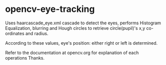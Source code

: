 # opencv-eye-tracking

Uses haarcascade_eye.xml cascade to detect the eyes, performs Histogram Equalization, blurring and Hough circles to retrieve circle(pupil)'s x,y co-ordinates and radius.
 
According to these values, eye's position: either right or left is determined. 



Refer to the documentation at opencv.org for explanation of each operations 
Thanks.
